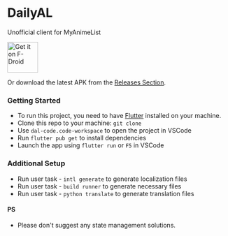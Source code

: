 # DailyAL

Unofficial client for MyAnimeList

[<img src="https://fdroid.gitlab.io/artwork/badge/get-it-on.png"
     alt="Get it on F-Droid"
     height="70">](https://f-droid.org/packages/io.github.jica98/)

Or download the latest APK from the [Releases Section](https://github.com/JICA98/DailyAL/releases/latest).

### Getting Started

- To run this project, you need to have [Flutter](https://flutter.dev/docs/get-started/install) installed on your machine.
- Clone this repo to your machine: `git clone`
- Use `dal-code.code-workspace` to open the project in VSCode
- Run `flutter pub get` to install dependencies
- Launch the app using `flutter run` or `F5` in VSCode

### Additional Setup

- Run user task - `intl generate` to generate localization files
- Run user task - `build runner` to generate necessary files
- Run user task - `python translate` to generate translation files

#### PS
- Please don't suggest any state management solutions.
